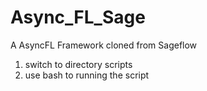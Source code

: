 # Async_FL_Sage
A AsyncFL Framework cloned from Sageflow

1. switch to directory scripts
2. use bash to running the script
